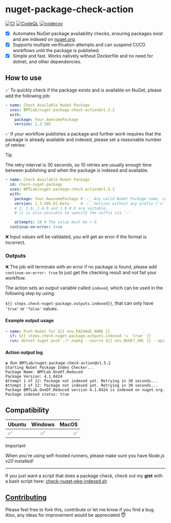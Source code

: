 # nuget-package-check-action

[![CI](https://github.com/BMTLab/nuget-package-check-action/actions/workflows/ci.yml/badge.svg)](https://github.com/BMTLab/nuget-package-check-action/actions/workflows/ci.yml)
[![CodeQL](https://github.com/BMTLab/nuget-package-check-action/actions/workflows/github-code-scanning/codeql/badge.svg?branch=main)](https://github.com/BMTLab/nuget-package-check-action/actions/workflows/github-code-scanning/codeql)
[![codecov](https://codecov.io/gh/BMTLab/nuget-package-check-action/graph/badge.svg?token=YGYDJTTSQB)](https://codecov.io/gh/BMTLab/nuget-package-check-action)

- [x] Automates NuGet package availability checks, ensuring packages exist and are indexed on [nuget.org](https://nuget.org).
- [x] Supports multiple verification attempts and can suspend CI/CD workflows until the package is published.
- [x] Simple and fast. Works natively without Dockerfile and no need for dotnet, and other dependencies.

## How to use

:white_check_mark: To quickly check if the package exists and is available on NuGet, please add the following job:

```yaml
- name: Check Available NuGet Package
  uses: BMTLab/nuget-package-check-action@v1.5.2
  with:
    package: Your.AwesomePackage
    version: 1.3.505
```

:white_check_mark: If your workflow publishes a package and further work requires that the package is already available and indexed,
please set a reasonable number of retries:

> [!TIP]
> The retry interval is 30 seconds,
so 10 retries are usually enough time between publishing and when the package is indexed and available.

```yaml
- name: Check Available NuGet Package
  id: check-nuget-package
  uses: BMTLab/nuget-package-check-action@v1.5.2
  with:
    package: Your.AwesomePackage # 👈🏻 Any valid NuGet Package name, case-insensitive
    version: 1.3.505.01-beta     # 👈🏻 Version without any prefix ('v' e.g), case-insensitive
    # 1, 1.0, 1.0.0 and 1.0.0.0 are suitable, 
    # it is also possible to specify the suffix via '-'

    attempts: 10 # The value must be > 0
  continue-on-error: true
```

:x: Input values will be validated, you will get an error if the format is incorrect.

### Outputs

:x: The job will terminate with an error if no package is found, please add `continue-on-error: true` to just get the checking result and not fail your workflow.

The action sets an output variable called `indexed`, which can be used in the following step by using: 

`${{ steps.check-nuget-package.outputs.indexed}}`, that can only have `'true'` or `'false'` values.

#### Example output usage

```yaml
- name: Push NuGet for ${{ env.PACKAGE_NAME }}
  if: ${{ steps.check-nuget-package.outputs.indexed != 'true' }}
  run: dotnet nuget push ./*.nupkg --source ${{ env.NUGET_URL }} --api-key ${{ secrets.NUGET_API_KEY }}
```

#### Action output log

```text
⮞ Run BMTLab/nuget-package-check-action@v1.5.2
Starting NuGet Package Index Checker...
Package Name: BMTLab.OneOf.Reduced
Package Version: 4.1.0424
Attempt 1 of 12: Package not indexed yet. Retrying in 30 seconds...
Attempt 2 of 12: Package not indexed yet. Retrying in 30 seconds...
Package BMTLab.OneOf.Reduced version 4.1.0424 is indexed on nuget.org.
Package indexed status: true
```

## Compatibility
| Ubuntu    | Windows |       MacOS |
|:----------|:-------:|------------:|
| :white_check_mark:  |  :white_check_mark:  | :white_check_mark: |

> [!IMPORTANT]
> When you're using self-hosted runners, please make sure you have _Node.js v20_ installed!

****************************
If you just want a script that does a package check, check out my **gist** with a bash script here: 
[check-nuget-pkg-indexed.sh](https://gist.github.com/BMTLab/28709f017c338a53e5845d04c00e6eb9)

## [Contributing](CONTRIBUTING.md)
Please feel free to fork this, contribute or let me know if you find a bug. 
Also, any ideas for improvement would be appreciated :innocent:


